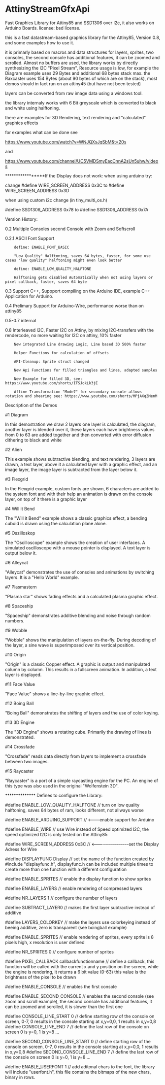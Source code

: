 # AttinyStreamGfxApi
Fast Graphics Library for Attiny85 and SSD1306 over I2c, it also works on Arduino Boards. license: bsd license.

this is a fast datastream-based graphics library for the Attiny85, Version 0.8, and some examples how to use it.

it is primarly based on macros and data structures for layers, sprites, two consoles, the second console has additional features, it can be zoomed and scrolled. Almost no buffers are used, the library works by directly synthesizing the I2C "Pixel Stream", Resource usage is low, for example the Diagram example uses 29 Bytes and additional 68 bytes stack max. the Raxcaster uses 154 Bytes (about 90 bytes of which are on the stack), most demos should in fact run on an attiny45 (but have not been tested)

layers can be converted from raw image data using a windows tool.

the library internaly works with 6 Bit greyscale which is converted to black and white using halftoning.

there are examples for 3D Rendering, text rendering and "calculated" graphics effects

for examples what can be done see

https://www.youtube.com/watch?v=WNJQXsJqSbM&t=20s

and

https://www.youtube.com/channel/UC5VMDSmyEacCnnA2sUn5uhw/videos


*****************If the Display does not work:
when using arduino try:

change
#define WIRE_SCREEN_ADDRESS 0x3C
to
#define WIRE_SCREEN_ADDRESS 0x3D


when using custom i2c change (in tiny_multi_os.h)

#define SSD1306_ADDRESS 0x78
to
#define SSD1306_ADDRESS 0x7A



Version History:



0.2		Multiple Consoles second Console with Zoom and Softscroll

0.2.1		ASCII Font Support
		
		define: ENABLE_FONT_BASIC
		
		"Low Quality" Halftoning, saves 64 bytes, faster, for some use cases "low quality" halftoning might even look better
		
		define: ENABLE_LOW_QUALITY_HALFTONE
		
		Halftoning gets disabled Automatically when not using layers or pixel callback, faster, saves 64 byte

0.3		Support C++, Suppport compiling on the Arduino IDE, example C++ Application for Arduino.

0.4		Prelimary Support for Arduino-Wire, performance worse than on attiny85

0.5-0.7		internal

0.8		Interleaved I2C, Faster I2C on Attiny, by mixing I2C-transfers with the rendercode, no more waiting for I2C on attiny, 10% faster

		New integrated Line drawing Logic, Line based 3D 500% faster
	
		Helper Functions for calculation of offsets
		
		API-Cleanup: Sprite struct changed
		
		New Api Functions for filled triangles and lines, adapted samples
		
		New Example for filled 3D, see: https://www.youtube.com/shorts/ITSJokLk3jE
		
		Affine Transformation "Mode7" for secondary console allows rotation and shearing see: https://www.youtube.com/shorts/MPjAXqZMenM
		

Description of the Demos


#1 Diagram

In this demostration we draw 2 layers one layer is calculated, the diagram, another layer is blended over it, these layers each have brightness values from 0 to 63 are added together and then converted with error diffusion dithering to black and white


#2 Alien

This example shows subtractive blending, and text rendering, 3 layers are drawn, a text layer, above it a calculated layer with a graphic effect, and an image layer, the image layer is subtracted from the layer below it.


#3 Flexgrid

In the Flexgrid example, custom fonts are shown, 6 characters are added to the system font and with their help an animation is drawn on the console layer, on top of it there is a graphic layer


#4 Will it Bend

The "Will it Bend" example shows a classic graphics effect, a bending cuboid is drawn using the calculation plane alone.




#5 Oszilloskop

The "Oscilloscope" example shows the creation of user interfaces. A simulated oscilloscope with a mouse pointer is displayed. A text layer is output below it.




#6 Alleycat

"Alleycat" demonstrates the use of consoles and animations by switching layers. It is a "Hello World" example.


#7 Plasmastern

"Plasma star" shows fading effects and a calculated plasma graphic effect.


#8 Spaceship

"Spaceship" demonstrates additive blending and noise through random numbers.

#9 Wobble

"Wobble" shows the manipulation of layers on-the-fly. During decoding of the layer, a sine wave is superimposed over its vertical position.

#10 Origin 

"Origin" is a classic Copper effect. A graphic is output and manipulated column by column. This results in a fullscreen animation. In addition, a text layer is displayed.

#11 Face Value 

"Face Value" shows a line-by-line graphic effect.




#12 Boing Ball

"Boing Ball" demonstrates the shifting of layers and the use of color keying.

#13 3D Engine

The "3D Engine" shows a rotating cube. Primarily the drawing of lines is demonstrated.


#14 Crossfade

"Crossfade" reads data directly from layers to implement a crossfade between two images.




#15 Raycaster

"Raycaster" is a port of a simple raycasting engine for the PC. An engine of this type was also used in the original "Wolfenstein 3D".


************** Defines to configure the Library:

#define ENABLE_LOW_QUALITY_HALFTONE   // turn on low quality halftoning, saves 64 bytes of ram, looks different, not allways worse

#define ENABLE_ARDUINO_SUPPORT   // <---enable support for Arduino

#define ENABLE_WIRE		// use Wire instead of Speed optimized I2C, the speed optimized I2C is only tested on the Attiny85

#define WIRE_SCREEN_ADDRESS 0x3C    // <----------------set the Display Adress for Wire

#define DISPLAYFUNC Display      // set the name of the function created by #include "displayfunc.h", displayfunc.h can be included multiple times to create more than one function with a different configuration

#define ENABLE_SPRITES // enable the display function to show sprites

#define ENABLE_LAYERS // enable rendering of compressed layers

#define NR_LAYERS 1   // configure the number of layers

#define SUBTRACT_LAYER0  // makes the first layer subtractive instead of additive

#define LAYERS_COLORKEY  // make the layers use colorkeying instead of beeing additive, zero is transparent (see boingball example)

#define ENABLE_SPRITES  // enable rendering of sprites, every sprite is 8 pixels high, x resolution is user defined

#define NR_SPRITES 0  // configure number of sprites


#define PIXEL_CALLBACK callbackfunctionname    // define a callback, this function will be called with the current x and y position on the screen, while the engine is rendering, it returns a 6 bit value (0-63) this value is the brightness of the pixel to be drawn

#define ENABLE_CONSOLE   		// enables the first console

#define ENABLE_SECOND_CONSOLE		// enables the second console (see zoom and scroll example), the second console has additional features, it can be zoomed and scrolled, it is slower than the first one

#define CONSOLE_LINE_START 0 // define starting row of the console on screen, 0-7, 0 results in the console starting at x,y=0,0, 1 results in x,y=0,8 
#define CONSOLE_LINE_END 7 // define the last row of the console on screen 0 is y=0, 1 is y=8 ...

#define SECOND_CONSOLE_LINE_START 0 // define starting row of the console on screen, 0-7, 0 results in the console starting at x,y=0,0, 1 results in x,y=0,8 
#define SECOND_CONSOLE_LINE_END 7 // define the last row of the console on screen 0 is y=0, 1 is y=8 ...

#define ENABLE_USERFONT 1   // add aditonal chars to the font, the library will include "userfont.h", this file contains the bitmaps of the new chars, binary in rows.





